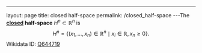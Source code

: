 ---
 layout: page
 title: closed half-space
 permalink: /closed_half-space
---The **[closed](https://defsmath.github.io/DefsMath/closed) half-space** $H^n \subset\mathbb R^n$ is $$H^n = \{(x_1,\dots,x_n)\in\mathbb R^n\mid x_i \in \mathbb R, x_n \geq 0\}.$$ Wikidata ID: [Q644719](https://www.wikidata.org/wiki/Q644719)